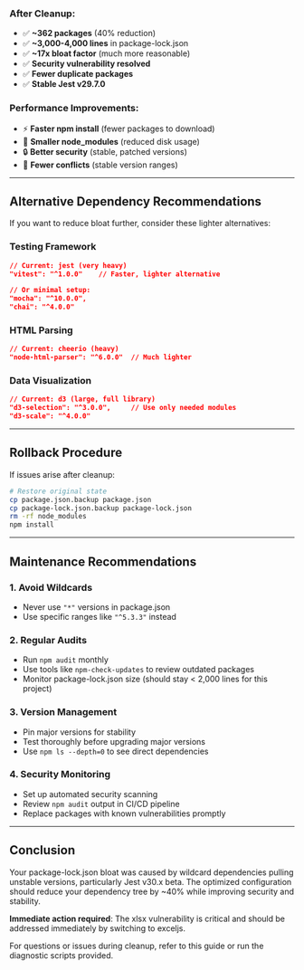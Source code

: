 
### After Cleanup:
- ✅ **~362 packages** (40% reduction)
- ✅ **~3,000-4,000 lines** in package-lock.json
- ✅ **~17x bloat factor** (much more reasonable)
- ✅ **Security vulnerability resolved**
- ✅ **Fewer duplicate packages**
- ✅ **Stable Jest v29.7.0**

### Performance Improvements:
- ⚡ **Faster npm install** (fewer packages to download)
- 💾 **Smaller node_modules** (reduced disk usage)
- 🔒 **Better security** (stable, patched versions)
- 🧩 **Fewer conflicts** (stable version ranges)

---

## Alternative Dependency Recommendations

If you want to reduce bloat further, consider these lighter alternatives:

### Testing Framework
```json
// Current: jest (very heavy)
"vitest": "^1.0.0"    // Faster, lighter alternative

// Or minimal setup:
"mocha": "^10.0.0",
"chai": "^4.0.0"
```

### HTML Parsing
```json
// Current: cheerio (heavy)
"node-html-parser": "^6.0.0"  // Much lighter
```

### Data Visualization
```json
// Current: d3 (large, full library)
"d3-selection": "^3.0.0",     // Use only needed modules
"d3-scale": "^4.0.0"
```

---

## Rollback Procedure

If issues arise after cleanup:
```bash
# Restore original state
cp package.json.backup package.json
cp package-lock.json.backup package-lock.json
rm -rf node_modules
npm install
```

---

## Maintenance Recommendations

### 1. Avoid Wildcards
- Never use `"*"` versions in package.json
- Use specific ranges like `"^5.3.3"` instead

### 2. Regular Audits
- Run `npm audit` monthly
- Use tools like `npm-check-updates` to review outdated packages
- Monitor package-lock.json size (should stay < 2,000 lines for this project)

### 3. Version Management
- Pin major versions for stability
- Test thoroughly before upgrading major versions
- Use `npm ls --depth=0` to see direct dependencies

### 4. Security Monitoring
- Set up automated security scanning
- Review `npm audit` output in CI/CD pipeline
- Replace packages with known vulnerabilities promptly

---

## Conclusion

Your package-lock.json bloat was caused by wildcard dependencies pulling unstable versions, particularly Jest v30.x beta. The optimized configuration should reduce your dependency tree by ~40% while improving security and stability.

**Immediate action required**: The xlsx vulnerability is critical and should be addressed immediately by switching to exceljs.

For questions or issues during cleanup, refer to this guide or run the diagnostic scripts provided.